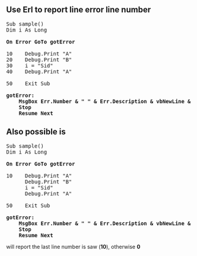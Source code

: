 <h2>Use <b>Erl</b> to report line error line number</h2>

<pre>
Sub sample()
Dim i As Long

<b>On Error GoTo gotError</b>

10    Debug.Print "A"
20    Debug.Print "B"
30    i = "Sid"
40    Debug.Print "A"

50    Exit Sub

<b>gotError:
    MsgBox Err.Number & " " & Err.Description & vbNewLine & vbNewLine & "Error on line: " & Erl
    Stop
    Resume Next</b>
</pre>

<h2>Also possible is</h2>

<pre>
Sub sample()
Dim i As Long

<b>On Error GoTo gotError</b>

10    Debug.Print "A"
      Debug.Print "B"
      i = "Sid"
      Debug.Print "A"

50    Exit Sub

<b>gotError:
    MsgBox Err.Number & " " & Err.Description & vbNewLine & vbNewLine & "Error on line: " & Erl
    Stop
    Resume Next</b>
</pre>

will report the last line number is saw (<b>10</b>), otherwise <b>0</b>
